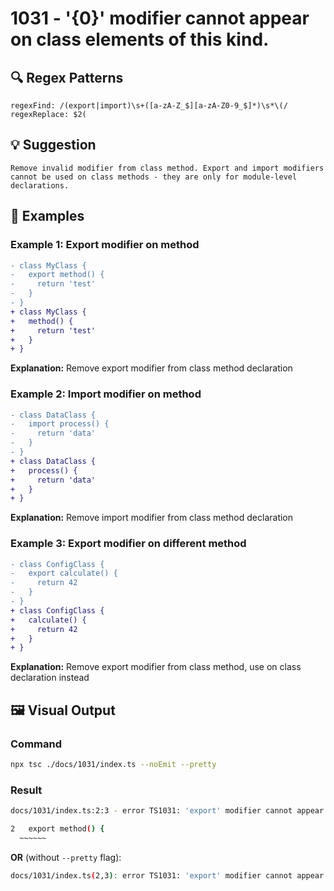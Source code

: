 # 1031 - '{0}' modifier cannot appear on class elements of this kind.

## 🔍 Regex Patterns
```regex
regexFind: /(export|import)\s+([a-zA-Z_$][a-zA-Z0-9_$]*)\s*\(/
regexReplace: $2(
```

## 💡 Suggestion
```text
Remove invalid modifier from class method. Export and import modifiers cannot be used on class methods - they are only for module-level declarations.
```

## 📝 Examples

### Example 1: Export modifier on method
```diff
- class MyClass {
-   export method() {
-     return 'test'
-   }
- }
+ class MyClass {
+   method() {
+     return 'test'
+   }
+ }
```

**Explanation:** Remove export modifier from class method declaration

### Example 2: Import modifier on method
```diff
- class DataClass {
-   import process() {
-     return 'data'
-   }
- }
+ class DataClass {
+   process() {
+     return 'data'
+   }
+ }
```

**Explanation:** Remove import modifier from class method declaration

### Example 3: Export modifier on different method
```diff
- class ConfigClass {
-   export calculate() {
-     return 42
-   }
- }
+ class ConfigClass {
+   calculate() {
+     return 42
+   }
+ }
```

**Explanation:** Remove export modifier from class method, use on class declaration instead

## 🖼️ Visual Output
### Command
```bash
npx tsc ./docs/1031/index.ts --noEmit --pretty
```

### Result
```bash
docs/1031/index.ts:2:3 - error TS1031: 'export' modifier cannot appear on class elements of this kind.

2   export method() {
  ~~~~~~
```

**OR** (without `--pretty` flag):

```bash
docs/1031/index.ts(2,3): error TS1031: 'export' modifier cannot appear on class elements of this kind.
```

